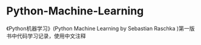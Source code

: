 # Python-Machine-Learning
《Python机器学习》(Python Machine Learning by Sebastian Raschka )第一版书中代码学习记录，使用中文注释

